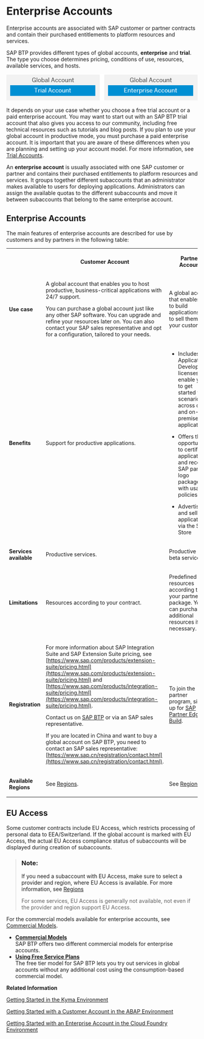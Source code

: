 <!-- loio171511cc425c4e079d0684936486eee6 -->

# Enterprise Accounts

Enterprise accounts are associated with SAP customer or partner contracts and contain their purchased entitlements to platform resources and services.

SAP BTP provides different types of global accounts, **enterprise** and **trial**. The type you choose determines pricing, conditions of use, resources, available services, and hosts.

![Types of Global Accounts: Trial and Enterprise](images/Types_of_Global_Account_0b86365.png)

It depends on your use case whether you choose a free trial account or a paid enterprise account. You may want to start out with an SAP BTP trial account that also gives you access to our community, including free technical resources such as tutorials and blog posts. If you plan to use your global account in productive mode, you must purchase a paid enterprise account. It is important that you are aware of these differences when you are planning and setting up your account model. For more information, see [Trial Accounts](Trial_Accounts_046f127.md).

An **enterprise account** is usually associated with one SAP customer or partner and contains their purchased entitlements to platform resources and services. It groups together different subaccounts that an administrator makes available to users for deploying applications. Administrators can assign the available quotas to the different subaccounts and move it between subaccounts that belong to the same enterprise account.



<a name="loio171511cc425c4e079d0684936486eee6__section_fc5_nwf_5gb"/>

## Enterprise Accounts

The main features of enterprise accounts are described for use by customers and by partners in the following table:


<table>
<tr>
<th>



</th>
<th>

Customer Account



</th>
<th>

Partner Account



</th>
</tr>
<tr>
<td>

 **Use case** 



</td>
<td>

A global account that enables you to host productive, business-critical applications with 24/7 support.

You can purchase a global account just like any other SAP software. You can upgrade and refine your resources later on. You can also contact your SAP sales representative and opt for a configuration, tailored to your needs.



</td>
<td>

A global account that enables you to build applications and to sell them to your customers.



</td>
</tr>
<tr>
<td>

 **Benefits** 



</td>
<td>

Support for productive applications.



</td>
<td>

-   Includes SAP Application Development licenses that enable you to get started with scenarios across cloud and on-premise applications.

-   Offers the opportunity to certify applications and receive SAP partner logo package with usage policies.

-   Advertise and sell applications via the SAP Store




</td>
</tr>
<tr>
<td>

 **Services available** 



</td>
<td>

Productive services.



</td>
<td>

Productive and beta services.



</td>
</tr>
<tr>
<td>

 **Limitations** 



</td>
<td>

Resources according to your contract.



</td>
<td>

Predefined resources according to your partner package. You can purchase additional resources if necessary.



</td>
</tr>
<tr>
<td>

 **Registration** 



</td>
<td>

For more information about SAP Integration Suite and SAP Extension Suite pricing, see [https://www.sap.com/products/extension-suite/pricing.html](https://www.sap.com/products/extension-suite/pricing.html) and [https://www.sap.com/products/integration-suite/pricing.html](https://www.sap.com/products/integration-suite/pricing.html).

Contact us on [SAP BTP](https://www.sap.com/products/business-technology-platform.html) or via an SAP sales representative.

If you are located in China and want to buy a global account on SAP BTP, you need to contact an SAP sales representative: [https://www.sap.cn/registration/contact.html](https://www.sap.cn/registration/contact.html).



</td>
<td>

To join the partner program, sign up for [SAP Partner Edge - Build](https://www.sap.com/partner/become/partneredge-build.html).



</td>
</tr>
<tr>
<td>

 **Available Regions** 



</td>
<td>

See [Regions](Regions_350356d.md#loio350356d1dc314d3199dca15bd2ab9b0e).



</td>
<td>

See [Regions](Regions_350356d.md#loio350356d1dc314d3199dca15bd2ab9b0e).



</td>
</tr>
</table>



<a name="loio171511cc425c4e079d0684936486eee6__section_hbn_sbl_v4b"/>

## EU Access

Some customer contracts include EU Access, which restricts processing of personal data to EEA/Switzerland. If the global account is marked with EU Access, the actual EU Access compliance status of subaccounts will be displayed during creation of subaccounts.

> ### Note:  
> If you need a subaccount with EU Access, make sure to select a provider and region, where EU Access is available. For more information, see [Regions](Regions_350356d.md#loio350356d1dc314d3199dca15bd2ab9b0e)
> 
> For some services, EU Access is generally not available, not even if the provider and region support EU Access.



For the commercial models available for enterprise accounts, see [Commercial Models](Commercial_Models_263d400.md).

-   **[Commercial Models](Commercial_Models_263d400.md "SAP BTP offers two different commercial models for enterprise
		accounts.")**  
SAP BTP offers two different commercial models for enterprise accounts.
-   **[Using Free Service Plans](Using_Free_Service_Plans_524e108.md "The free tier model for  SAP BTP lets you try out
		services in global accounts without any additional cost using the consumption-based
		commercial model.")**  
The free tier model for SAP BTP lets you try out services in global accounts without any additional cost using the consumption-based commercial model.

**Related Information**  


[Getting Started in the Kyma Environment](../20-getting-started/Getting_Started_in_the_Kyma_Environment_d1abd18.md "The getting started document describes the full list of steps you must complete as an administrator to set up a fully operational Kyma environment to which you can connect the chosen SAP solutions.")

[Getting Started with a Customer Account in the ABAP Environment](../20-getting-started/Getting_Started_with_a_Customer_Account_in_the_ABAP_Environment_e34a329.md "After you have purchased a customer account, learn how to get started in the ABAP environment.")

[Getting Started with an Enterprise Account in the Cloud Foundry Environment](../20-getting-started/Getting_Started_with_an_Enterprise_Account_in_the_Cloud_Foundry_Environment_56440ab.md "Quickly get started with an enterprise account.")

